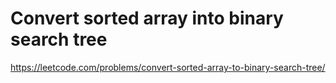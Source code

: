 # Convert sorted array into binary search tree
https://leetcode.com/problems/convert-sorted-array-to-binary-search-tree/
